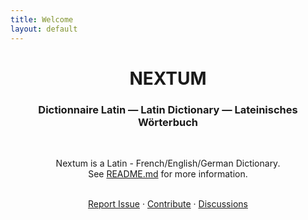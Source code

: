 ```yaml
---
title: Welcome
layout: default
---
```


<h1 align="center">NEXTUM</h1>

<h3 align="center">Dictionnaire Latin — Latin Dictionary — Lateinisches Wörterbuch</h3>
<br>
<p align="center">Nextum is a Latin - French/English/German Dictionary. <br> See <a href="https://github.com/nextum/nextum.github.io">README.md</a> for more information.</p>

<div align="center">
  <p align="center">
    <br />
    <a href="https://github.com/nextum/nextum.github.io/issues/new">Report Issue</a>
    ·
    <a href="https://github.com/nextum/nextum.github.io/blob/main/CONTRIBUTE.md">Contribute</a>
    ·
    <a href="https://github.com/nextum/nextum.github.io/discussions">Discussions</a>
  </p>
</div>